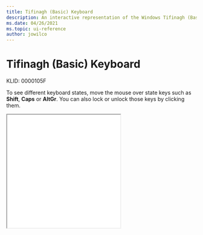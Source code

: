 ```yaml
---
title: Tifinagh (Basic) Keyboard
description: An interactive representation of the Windows Tifinagh (Basic) keyboard. To see different keyboard states, click or move the mouse over the state keys.
ms.date: 04/26/2021
ms.topic: ui-reference
author: jowilco
---
```


# Tifinagh (Basic) Keyboard

KLID: 0000105F

To see different keyboard states, move the mouse over state keys such as **Shift**, **Caps** or **AltGr**. You can also lock or unlock those keys by clicking them.

<iframe src="kbdtifi.html" height="300"></iframe>
